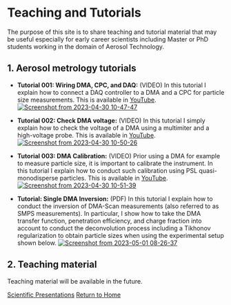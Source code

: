 # Teaching and Tutorials
The purpose of this site is to share teaching and tutorial material that may be useful especially for early career scientists including Master or PhD students working in the domain of Aerosol Technology.

## 1. Aerosol metrology tutorials
* **Tutorial 001: Wiring DMA, CPC, and DAQ:** (VIDEO) In this tutorial I explain how to connect a DAQ controller to a DMA and a CPC for particle size measurements. This is available in [YouTube](https://youtu.be/jyJy2eUo-DA).
[![Screenshot from 2023-04-30 10-47-47](https://user-images.githubusercontent.com/62391931/235362747-6eca8ed0-b98b-4916-894a-9ffcbba256b9.png)](https://youtu.be/jyJy2eUo-DA)

* **Tutorial 002: Check DMA voltage:** (VIDEO) In this tutorial I simply explain how to check the voltage of a DMA using a multimiter and a high-voltage probe. This is available in [YouTube](https://youtu.be/JjLOWhJdNq0).
[![Screenshot from 2023-04-30 10-50-26](https://user-images.githubusercontent.com/62391931/235362872-e309dcb6-570a-4a59-996d-a0c8f39e4034.png)](https://youtu.be/JjLOWhJdNq0)

* **Tutorial 003: DMA Calibration:** (VIDEO) Prior using a DMA for example to measure particle size, it is important to calibrate the instrument. In this tutorial I explain how to conduct such calibration using PSL quasi-monodisperse particles. This is available in [YouTube](https://youtu.be/XtmB4CBCa74).
[![Screenshot from 2023-04-30 10-51-39](https://user-images.githubusercontent.com/62391931/235363023-ccbce631-9e33-4b5d-81a7-e01ac286cf13.png)](https://youtu.be/XtmB4CBCa74)

* **Tutorial: Single DMA Inversion:** (PDF) In this tutorial I explain how to conduct the inversion of DMA-Scan measurements (also referred to as SMPS measurements). In particular, I show how to take the DMA transfer function, penetration efficiency, and charge fraction into account to conduct the deconvolution process including a Tikhonov regularization to obtain particle sizes when using the experimental setup shown below.
[![Screenshot from 2023-05-01 08-26-37](https://user-images.githubusercontent.com/62391931/235458097-ecb41cd7-b722-483c-a765-050561b30fd1.png)](https://github.com/Aerosol-Lab/OneDimensional_DMA_inversion/blob/main/Python/Documantation/SOP_Inversion_single_DMA_scan.pdf)

## 2. Teaching material

Teaching material will be available in the future.

[Scientific Presentations](./presentations.html)
[Return to Home](./index.html)
